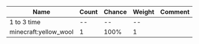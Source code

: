 | Name                  | Count | Chance | Weight | Comment |
| --------------------- | ----- | ------ | ------ | ------- |
| 1 to 3 time           |    -- |     -- |     -- |         |
| minecraft:yellow_wool |     1 |   100% |      1 |         |
